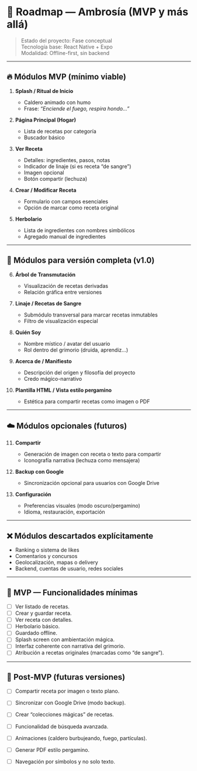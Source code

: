 # 🧭 Roadmap — Ambrosía (MVP y más allá)

> Estado del proyecto: Fase conceptual  
> Tecnología base: React Native + Expo  
> Modalidad: Offline-first, sin backend

---

## 🔥 Módulos MVP (mínimo viable)

1. **Splash / Ritual de Inicio**
   - Caldero animado con humo
   - Frase: *“Enciende el fuego, respira hondo...”*

2. **Página Principal (Hogar)**
   - Lista de recetas por categoría
   - Buscador básico

3. **Ver Receta**
   - Detalles: ingredientes, pasos, notas
   - Indicador de linaje (si es receta “de sangre”)
   - Imagen opcional
   - Botón compartir (lechuza)

4. **Crear / Modificar Receta**
   - Formulario con campos esenciales
   - Opción de marcar como receta original

5. **Herbolario**
   - Lista de ingredientes con nombres simbólicos
   - Agregado manual de ingredientes

---

## 🌿 Módulos para versión completa (v1.0)

6. **Árbol de Transmutación**
   - Visualización de recetas derivadas
   - Relación gráfica entre versiones

7. **Linaje / Recetas de Sangre**
   - Submódulo transversal para marcar recetas inmutables
   - Filtro de visualización especial

8. **Quién Soy**
   - Nombre místico / avatar del usuario
   - Rol dentro del grimorio (druida, aprendiz...)

9. **Acerca de / Manifiesto**
   - Descripción del origen y filosofía del proyecto
   - Credo mágico-narrativo

10. **Plantilla HTML / Vista estilo pergamino**
    - Estética para compartir recetas como imagen o PDF

---

## ☁️ Módulos opcionales (futuros)

11. **Compartir**
    - Generación de imagen con receta o texto para compartir
    - Iconografía narrativa (lechuza como mensajera)

12. **Backup con Google**
    - Sincronización opcional para usuarios con Google Drive

13. **Configuración**
    - Preferencias visuales (modo oscuro/pergamino)
    - Idioma, restauración, exportación

---

## ❌ Módulos descartados explícitamente

- Ranking o sistema de likes
- Comentarios y concursos
- Geolocalización, mapas o delivery
- Backend, cuentas de usuario, redes sociales

---


## 🧪 MVP — Funcionalidades mínimas

- [ ] Ver listado de recetas.
- [ ] Crear y guardar receta.
- [ ] Ver receta con detalles.
- [ ] Herbolario básico.
- [ ] Guardado offline.
- [ ] Splash screen con ambientación mágica.
- [ ] Interfaz coherente con narrativa del grimorio.
- [ ] Atribución a recetas originales (marcadas como “de sangre”).

---

## 🌿 Post-MVP (futuras versiones)

- [ ] Compartir receta por imagen o texto plano.
- [ ] Sincronizar con Google Drive (modo backup).
- [ ] Crear “colecciones mágicas” de recetas.
- [ ] Funcionalidad de búsqueda avanzada.
- [ ] Animaciones (caldero burbujeando, fuego, partículas).
- [ ] Generar PDF estilo pergamino.
- [ ] Navegación por símbolos y no solo texto.


